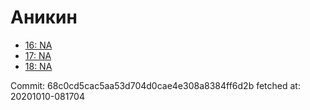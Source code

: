 # Аникин
- [16: NA](16.md)
- [17: NA](17.md)
- [18: NA](18.md)

Commit: 68c0cd5cac5aa53d704d0cae4e308a8384ff6d2b
 fetched at: 20201010-081704

